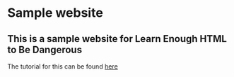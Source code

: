 # Sample website

## This is a sample website for **Learn Enough HTML to Be Dangerous**

The tutorial for this can be found [here](http://learnenough.com/html-tutorial)
